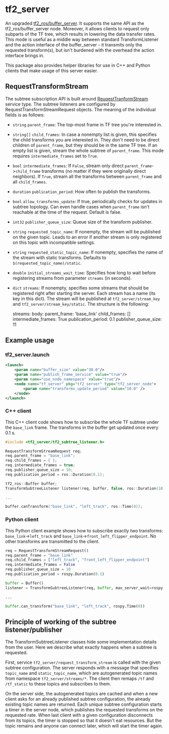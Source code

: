 # tf2_server

An upgraded [tf2_ros/buffer_server](https://github.com/ros/geometry2/blob/melodic-devel/tf2_ros/src/buffer_server.cpp).
It supports the same API as the tf2_ros/buffer_server node. Moreover, it allows clients
to request only subparts of the TF tree, which results in lowering the data transfer rates.
This mode is useful as a middle way between standard TransformListener and the 
action interface of the buffer_server - it transmits only the requested transform(s),
but isn't burdened with the overhead the action interface brings in.

This package also provides helper libraries for use in C++ and Python clients
that make usage of this server easier.

## RequestTransformStream

The subtree subscription API is built around [ReuqestTranformStream](srv/RequestTransformStream.srv)
service type. The subtree listeners are configured by RequestTransformStreamRequest
objects. The meaning of the individual fields is as follows:

 - `string` `parent_frame`: The top-most frame in TF tree you're interested in.
 - `string[]` `child_frames`: In case a nonempty list is given, this specifies the
  child transforms you are interested in. They don't need to be direct children
  of `parent_frame`, but they should be in the same TF tree. If an empty list is
  given, stream the whole subtree of `parent_frame`. This mode requires 
  `intermediate_frames` set to `True`.
 - `bool` `intermediate_frames`: If `False`, stream only direct
 `parent_frame`->`child_frame` transforms (no matter if they were originally
 direct neighbors). If `True`, stream all the transforms between `parent_frame`
 and all `child_frames`.
 - `duration` `publication_period`: How often to publish the transforms.
 - `bool` `allow_transforms_update`: If true, periodically checks for updates in
   subtree topology. Can even handle cases when `parent_frame` isn't reachable
   at the time of the request. Default is false.
 - `int32` `publisher_queue_size`: Queue size of the transform publisher.
 - `string` `requested_topic_name`: If nonempty, the stream will be published on
   the given topic. Leads to an error if another stream is only registered on
   this topic with incompatible settings.
 - `string` `requested_static_topic_name`: If nonempty, specifies the name of
   the stream with static transforms. Defaults to `$(requested_topic_name)/static`.
 - `double` `initial_streams_wait_time`: Specifies how long to wait before 
   registering streams from parameter `streams` (in seconds).
 - `dict` `streams`: If nonempty, specifies some streams that should be registered
   right after starting the server. Each stream has a name (its key in this dict).
   The stream will be published at `tf2_server/stream_key` and 
   `tf2_server/stream_key/static`. The structure is the following:


    streams:
      body:
        parent_frame: 'base_link'
        child_frames: []
        intermediate_frames: True
        publication_period: 0.1
        publisher_queue_size: 11
 
## Example usage

### tf2_server.launch

```XML
<launch>
    <param name="buffer_size" value="30.0"/>
    <param name="publish_frame_service" value="true"/>
    <param name="use_node_namespace" value="true"/>
    <node name="tf_server" pkg="tf2_server" type="tf2_server_node">
        <param name="transforms_update_period" value="10.0" />
    </node>
</launch>
```
    
### C++ client

This C++ client code shows how to subscribe the whole TF subtree under the
`base_link` frame. The transforms in the buffer get updated once every 0.1 s.

```C++
#include <tf2_server/tf2_subtree_listener.h>

RequestTransformStreamRequest req;
req.parent_frame = "base_link";
req.child_frames = { };
req.intermediate_frames = true;
req.publisher_queue_size = 10;
req.publication_period = ros::Duration(0.1);

tf2_ros::Buffer buffer;
TransformSubtreeListener listener(req, buffer, false, ros::Duration(10));

...

buffer.canTransform("base_link", "left_track", ros::Time(0));
```
    
### Python client

This Python client example shows how to subscribe exactly two transforms:
`base_link`->`left_track` and `base_link`->`front_left_flipper_endpoint`.
No other transforms are transmitted to the client.

```Python
req = RequestTransformStreamRequest()
req.parent_frame = "base_link"
req.child_frames = ["left_track", "front_left_flipper_endpoint"]
req.intermediate_frames = False
req.publisher_queue_size = 10
req.publication_period = rospy.Duration(0.1)

buffer = Buffer()
listener = TransformSubtreeListener(req, buffer, max_server_wait=rospy.Duration(10))

...

buffer.can_transform("base_link", "left_track", rospy.Time(0))
```
    
## Principle of working of the subtree listener/publisher

The TransformSubtreeListener classes hide some implementation details from the
user. Here we describe what exactly happens when a subtree is requested.

First, service `tf2_server/request_transform_stream` is called with the given
subtree configuration. The server responds with a message that specifies
`topic_name` and `static_topic_name`, which are autogenerated topic names from
namespace `tf2_server/streams/*`. The client then remaps `/tf` and `/tf_static`
to these topics and subscribes to them.

On the server side, the autogenerated topics are cached and when a new client
asks for an already published subtree configuration, the already existing topic
names are returned. Each unique subtree configuration starts a timer in the
server node, which publishes the requested transforms on the requested rate.
When last client with a given configuration disconnects from its topics, the
timer is stopped so that it doesn't eat resources. But the topic remains and
anyone can connect later, which will start the timer again.  
